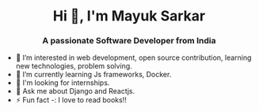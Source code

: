 <h1 align="center">Hi 👋, I'm Mayuk Sarkar</h1>
<h3 align="center">A passionate Software Developer from India</h3>




- 👀 I’m interested in web development, open source contribution, learning new technologies, problem solving.
- 🌱 I’m currently learning Js frameworks, Docker.
- 🚀 I'm looking for internships.
- 💬 Ask me about Django and Reactjs.
- ⚡ Fun fact -: I love to read books!!


<!---
mks2002/mks2002 is a ✨ special ✨ repository because its `README.md` (this file) appears on your GitHub profile.
You can click the Preview link to take a look at your changes.
--->
